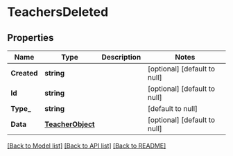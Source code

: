 # TeachersDeleted

## Properties
Name | Type | Description | Notes
------------ | ------------- | ------------- | -------------
**Created** | **string** |  | [optional] [default to null]
**Id** | **string** |  | [optional] [default to null]
**Type_** | **string** |  | [default to null]
**Data** | [**TeacherObject**](TeacherObject.md) |  | [optional] [default to null]

[[Back to Model list]](../README.md#documentation-for-models) [[Back to API list]](../README.md#documentation-for-api-endpoints) [[Back to README]](../README.md)


